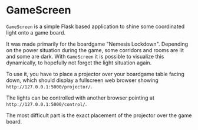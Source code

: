 # GameScreen

`GameScreen` is a simple Flask based application to shine some coordinated
light onto a game board.

It was made primarily for the boardgame "Nemesis Lockdown".
Depending on the power situation during the game, some corridors and rooms
are lit and some are dark. With `GameScreen` it is possible to visualize
this dynamically, to hopefully not forget the light situation again.

To use it, you have to place a projector over your boardgame table facing
down, which should display a fullscreen web browser showing
`http://127.0.0.1:5000/projector/`. 

The lights can be controlled with another browser pointing at
`http://127.0.0.1:5000/control/`.

The most difficult part is the exact placement of the projector over the
game board.
